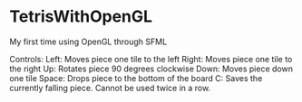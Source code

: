 # TetrisWithOpenGL
My first time using OpenGL through SFML

Controls: 
Left: Moves piece one tile to the left
Right: Moves piece one tile to the right
Up: Rotates piece 90 degrees clockwise
Down: Moves piece down one tile
Space: Drops piece to the bottom of the board
C: Saves the currently falling piece. Cannot be used twice in a row.
